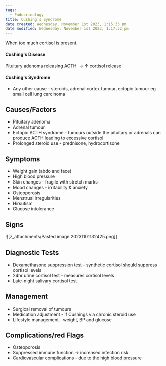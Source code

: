 ```yaml
---
tags:
  - Endocrinology
title: Cushing's Syndrome
date created: Wednesday, November 1st 2023, 1:15:33 pm
date modified: Wednesday, November 1st 2023, 1:17:32 pm
---
```


When too much cortisol is present. 

#### Cushing's Disease

Pituitary adenoma releasing ACTH $\rightarrow \uparrow$ cortisol release

#### Cushing's Syndrome

- Any other cause - steroids, adrenal cortex tumour, ectopic tumour eg small cell lung carcinoma


## Causes/Factors

- Pituitary adenoma
- Adrenal tumour
- Ectopic ACTH syndrome - tumours outside the pituitary or adrenals can produce ACTH leading to excessive cortisol
- Prolonged steroid use - prednisone, hydrocortisone

## Symptoms

- Weight gain (abdo and face)
- High blood pressure
- Skin changes - fragile with stretch marks
- Mood changes - irritability & anxiety
- Osteoporosis
- Menstrual irregularities
- Hirsutism
- Glucose intolerance


## Signs

![[z_attachments/Pasted image 20231101132425.png]]


## Diagnostic Tests

- Dexamethasone suppression test - synthetic cortisol should suppress cortisol levels 
- 24hr urine cortisol test - measures cortisol levels
- Late-night salivary cortisol test


## Management

- Surgical removal of tumours
- Medication adjustment - if Cushings via chronic steroid use
- Lifestyle management - weight, BP and glucose

## Complications/red Flags

- Osteoporosis
- Suppressed immune function $\rightarrow$ increased infection risk
- Cardiovascular complications - due to the high blood pressure